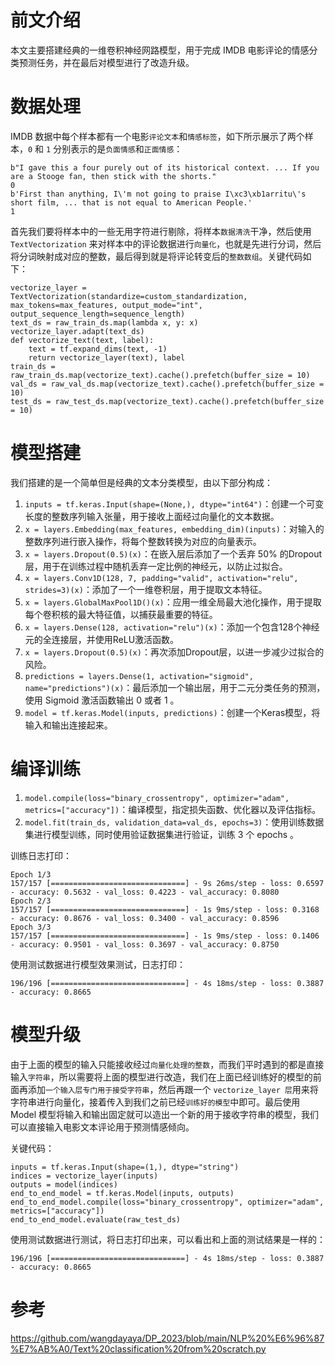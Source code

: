 # 前文介绍

本文主要搭建经典的一维卷积神经网路模型，用于完成 IMDB 电影评论的情感分类预测任务，并在最后对模型进行了改造升级。

# 数据处理

IMDB 数据中每个样本都有一个电影`评论文本`和`情感标签`，如下所示展示了两个样本，`0` 和 `1` 分别表示的是`负面情感`和`正面情感`：

    b"I gave this a four purely out of its historical context. ... If you are a Stooge fan, then stick with the shorts."
    0
    b'First than anything, I\'m not going to praise I\xc3\xb1arritu\'s short film, ... that is not equal to American People.'
    1
首先我们要将样本中的一些无用字符进行剔除，将样本`数据清洗`干净，然后使用 `TextVectorization` 来对样本中的评论数据进行`向量化`，也就是先进行分词，然后将分词映射成对应的整数，最后得到就是将评论转变后的`整数数组`。关键代码如下：

```
vectorize_layer = TextVectorization(standardize=custom_standardization, max_tokens=max_features, output_mode="int", output_sequence_length=sequence_length)
text_ds = raw_train_ds.map(lambda x, y: x)
vectorize_layer.adapt(text_ds)
def vectorize_text(text, label):
    text = tf.expand_dims(text, -1)
    return vectorize_layer(text), label
train_ds = raw_train_ds.map(vectorize_text).cache().prefetch(buffer_size = 10)
val_ds = raw_val_ds.map(vectorize_text).cache().prefetch(buffer_size = 10)
test_ds = raw_test_ds.map(vectorize_text).cache().prefetch(buffer_size = 10)
```


# 模型搭建

我们搭建的是一个简单但是经典的文本分类模型，由以下部分构成：


1.  `inputs = tf.keras.Input(shape=(None,), dtype="int64")`：创建一个可变长度的整数序列输入张量，用于接收上面经过向量化的文本数据。
1.  `x = layers.Embedding(max_features, embedding_dim)(inputs)`：对输入的整数序列进行嵌入操作，将每个整数转换为对应的向量表示。
1.  `x = layers.Dropout(0.5)(x)`：在嵌入层后添加了一个丢弃 50% 的Dropout层，用于在训练过程中随机丢弃一定比例的神经元，以防止过拟合。
1.  `x = layers.Conv1D(128, 7, padding="valid", activation="relu", strides=3)(x)`：添加了一个一维卷积层，用于提取文本特征。
1.  `x = layers.GlobalMaxPool1D()(x)`：应用一维全局最大池化操作，用于提取每个卷积核的最大特征值，以捕获最重要的特征。
1.  `x = layers.Dense(128, activation="relu")(x)`：添加一个包含128个神经元的全连接层，并使用ReLU激活函数。
1.  `x = layers.Dropout(0.5)(x)`：再次添加Dropout层，以进一步减少过拟合的风险。
1.  `predictions = layers.Dense(1, activation="sigmoid", name="predictions")(x)`：最后添加一个输出层，用于二元分类任务的预测，使用 Sigmoid 激活函数输出 0 或者 1 。
1.  `model = tf.keras.Model(inputs, predictions)`：创建一个Keras模型，将输入和输出连接起来。
 

# 编译训练

1.  `model.compile(loss="binary_crossentropy", optimizer="adam", metrics=["accuracy"])`：编译模型，指定损失函数、优化器以及评估指标。
1.  `model.fit(train_ds, validation_data=val_ds, epochs=3)`：使用训练数据集进行模型训练，同时使用验证数据集进行验证，训练 3 个 epochs 。
 
训练日志打印：

    Epoch 1/3
    157/157 [==============================] - 9s 26ms/step - loss: 0.6597 - accuracy: 0.5632 - val_loss: 0.4223 - val_accuracy: 0.8080
    Epoch 2/3
    157/157 [==============================] - 1s 9ms/step - loss: 0.3168 - accuracy: 0.8676 - val_loss: 0.3400 - val_accuracy: 0.8596
    Epoch 3/3
    157/157 [==============================] - 1s 9ms/step - loss: 0.1406 - accuracy: 0.9501 - val_loss: 0.3697 - val_accuracy: 0.8750



使用测试数据进行模型效果测试，日志打印：
```
196/196 [==============================] - 4s 18ms/step - loss: 0.3887 - accuracy: 0.8665
```
# 模型升级

由于上面的模型的输入只能接收经过`向量化处理的整数`，而我们平时遇到的都是直接输入`字符串`，所以需要将上面的模型进行改造，我们在上面已经训练好的模型的前面再添加`一个输入层专门用于接受字符串`，然后再跟一个 `vectorize_layer 层`用来将字符串进行向量化，接着传入到我们之前已经`训练好的模型`中即可。最后使用 Model 模型将输入和输出固定就可以造出一个新的用于接收字符串的模型，我们可以直接输入电影文本评论用于预测情感倾向。

关键代码：

```
inputs = tf.keras.Input(shape=(1,), dtype="string")
indices = vectorize_layer(inputs)
outputs = model(indices)
end_to_end_model = tf.keras.Model(inputs, outputs)
end_to_end_model.compile(loss="binary_crossentropy", optimizer="adam", metrics=["accuracy"])
end_to_end_model.evaluate(raw_test_ds)
```

使用测试数据进行测试，将日志打印出来，可以看出和上面的测试结果是一样的：
```
196/196 [==============================] - 4s 18ms/step - loss: 0.3887 - accuracy: 0.8665
```
# 参考

https://github.com/wangdayaya/DP_2023/blob/main/NLP%20%E6%96%87%E7%AB%A0/Text%20classification%20from%20scratch.py